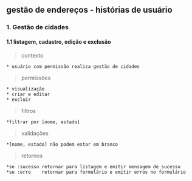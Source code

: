 ## gestão de endereços - histórias de usuário

### 1. Gestão de cidades
#### 1.1 listagem, cadastro, edição e exclusão
> contexto

    * usuário com permissão realiza gestão de cidades

> permissões

    * visualização
    * criar e editar
    * excluir

> filtros

    *filtrar por [nome, estado]

> validações

    *[nome, estado] não podem estar em branco

> retornos

    *se :sucesso retornar para listagem e emitir mensagem de sucesso
    *se :erro    retornar para formulário e emitir erros no formulário
